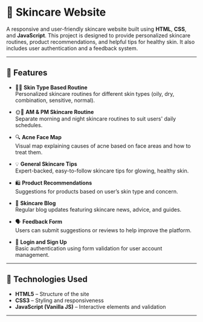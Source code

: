 # 🌿 Skincare Website

A responsive and user-friendly skincare website built using **HTML**, **CSS**, and **JavaScript**. This project is designed to provide personalized skincare routines, product recommendations, and helpful tips for healthy skin. It also includes user authentication and a feedback system.

---

## 🧴 Features

- 💁‍♀️ **Skin Type Based Routine**  
  Personalized skincare routines for different skin types (oily, dry, combination, sensitive, normal).

- 🌞🌙 **AM & PM Skincare Routine**  
  Separate morning and night skincare routines to suit users' daily schedules.

- 🔍 **Acne Face Map**  
  Visual map explaining causes of acne based on face areas and how to treat them.

- 💡 **General Skincare Tips**  
  Expert-backed, easy-to-follow skincare tips for glowing, healthy skin.

- 🛍️ **Product Recommendations**  
  Suggestions for products based on user’s skin type and concern.

- 📝 **Skincare Blog**  
  Regular blog updates featuring skincare news, advice, and guides.

- 🗣️ **Feedback Form**  
  Users can submit suggestions or reviews to help improve the platform.

- 🔐 **Login and Sign Up**  
  Basic authentication using form validation for user account management.

---

## 🔧 Technologies Used

- **HTML5** – Structure of the site  
- **CSS3** – Styling and responsiveness  
- **JavaScript (Vanilla JS)** – Interactive elements and validation

---




